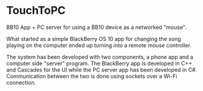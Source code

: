 TouchToPC
=========

BB10 App + PC server for using a BB10 device as a networked "mouse".

What started as a simple BlackBerry OS 10 app for changing the song playing on the computer ended up turning into a remote mouse controller.

The system has been developed with two components, a phone app and a computer side "server" program.
The BlackBerry app is developed in C++ and Cascades for the UI while the PC server app has been developed in C#.
Communication between the two is done using sockets over a Wi-Fi connection.
